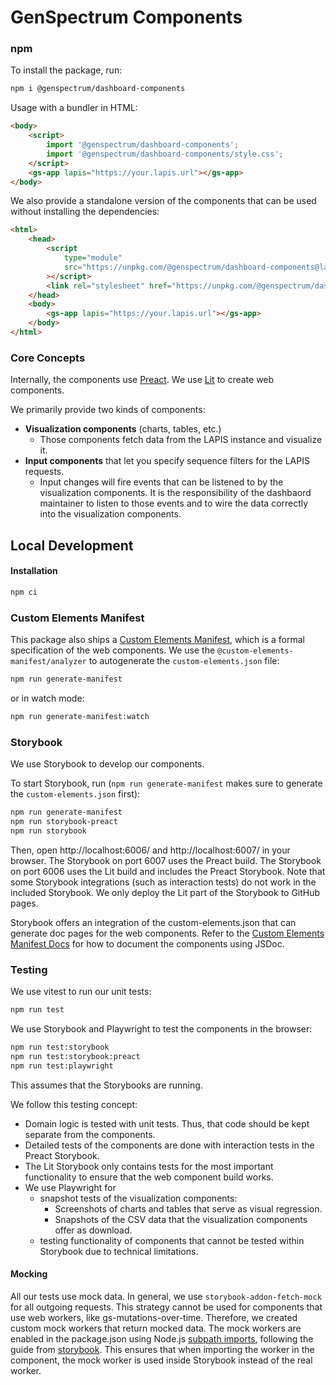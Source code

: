# GenSpectrum Components

### npm

To install the package, run:

```bash
npm i @genspectrum/dashboard-components
```

Usage with a bundler in HTML:

```html
<body>
    <script>
        import '@genspectrum/dashboard-components';
        import '@genspectrum/dashboard-components/style.css';
    </script>
    <gs-app lapis="https://your.lapis.url"></gs-app>
</body>
```

We also provide a standalone version of the components that can be used without installing the dependencies:

```html
<html>
    <head>
        <script
            type="module"
            src="https://unpkg.com/@genspectrum/dashboard-components@latest/standalone-bundle/dashboard-components.js"
        ></script>
        <link rel="stylesheet" href="https://unpkg.com/@genspectrum/dashboard-components@latest/dist/style.css" />
    </head>
    <body>
        <gs-app lapis="https://your.lapis.url"></gs-app>
    </body>
</html>
```

### Core Concepts

Internally, the components use [Preact](https://preactjs.com/).
We use [Lit](https://lit.dev/) to create web components.

We primarily provide two kinds of components:

-   **Visualization components** (charts, tables, etc.)
    -   Those components fetch data from the LAPIS instance and visualize it.
-   **Input components** that let you specify sequence filters for the LAPIS requests.
    -   Input changes will fire events that can be listened to by the visualization components.
        It is the responsibility of the dashbaord maintainer to listen to those events
        and to wire the data correctly into the visualization components.

## Local Development

#### Installation

```bash
npm ci
```

### Custom Elements Manifest

This package also ships a [Custom Elements Manifest](https://custom-elements-manifest.open-wc.org/),
which is a formal specification of the web components.
We use the `@custom-elements-manifest/analyzer` to autogenerate the `custom-elements.json` file:

```bash
npm run generate-manifest
```

or in watch mode:

```bash
npm run generate-manifest:watch
```

### Storybook

We use Storybook to develop our components.

To start Storybook, run (`npm run generate-manifest` makes sure to generate the `custom-elements.json` first):

```bash
npm run generate-manifest
npm run storybook-preact
npm run storybook
```

Then, open http://localhost:6006/ and http://localhost:6007/ in your browser.
The Storybook on port 6007 uses the Preact build.
The Storybook on port 6006 uses the Lit build and includes the Preact Storybook.
Note that some Storybook integrations (such as interaction tests) do not work in the included Storybook.
We only deploy the Lit part of the Storybook to GitHub pages.

Storybook offers an integration of the custom-elements.json that can generate doc pages for the web components.
Refer to the
[Custom Elements Manifest Docs](https://custom-elements-manifest.open-wc.org/analyzer/getting-started/#documenting-your-components)
for how to document the components using JSDoc.

### Testing

We use vitest to run our unit tests:

```bash
npm run test
```

We use Storybook and Playwright to test the components in the browser:

```bash
npm run test:storybook
npm run test:storybook:preact
npm run test:playwright
```

This assumes that the Storybooks are running.

We follow this testing concept:

-   Domain logic is tested with unit tests. Thus, that code should be kept separate from the components.
-   Detailed tests of the components are done with interaction tests in the Preact Storybook.
-   The Lit Storybook only contains tests for the most important functionality to ensure that the web component build
    works.
-   We use Playwright for
    -   snapshot tests of the visualization components:
        -   Screenshots of charts and tables that serve as visual regression.
        -   Snapshots of the CSV data that the visualization components offer as download.
    -   testing functionality of components that cannot be tested within Storybook due to technical limitations.

#### Mocking

All our tests use mock data. In general, we use `storybook-addon-fetch-mock` for all outgoing requests. This strategy cannot be used for components that use web workers, like gs-mutations-over-time. Therefore, we created custom mock workers that return mocked data. The mock workers are enabled in the package.json using Node.js [subpath imports](https://nodejs.org/api/packages.html#subpath-imports), following the guide from [storybook](https://storybook.js.org/docs/writing-stories/mocking-data-and-modules/mocking-modules). This ensures that when importing the worker in the component, the mock worker is used inside Storybook instead of the real worker.
